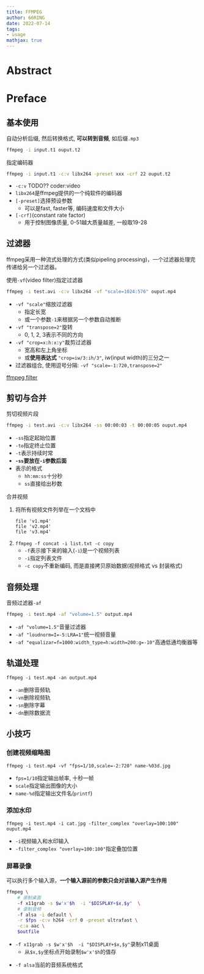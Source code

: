 ```yaml
---
title: FFMPEG
author: 66RING
date: 2022-07-14
tags: 
- usage
mathjax: true
---
```


# Abstract


# Preface


## 基本使用

自动分析后缀, 然后转换格式, **可以转到音频**, 如后缀`.mp3`

```sh
ffmpeg -i input.t1 ouput.t2
```

指定编码器

```sh
ffmpeg -i input.t1 -c:v libx264 -preset xxx -crf 22 ouput.t2
```

- `-c:v` TODO?? coder:video
- `libx264`是ffmpeg提供的一个纯软件的编码器
- `[-preset]`选择预设参数
	* 可以是fast, faster等, 编码速度和文件大小
- `[-crf]`(constant rate factor)
	* 用于控制图像质量, 0-51越大质量越差, 一般取19-28


## 过滤器

ffmpeg采用一种流式处理的方式(类似pipeling processing)，一个过滤器处理完传递给另一个过滤器。

使用`-vf`(video filter)指定过滤器

```sh
ffmpeg -i test.avi -c:v libx264 -vf "scale=1024:576" ouput.mp4
```

- `-vf "scale"`缩放过滤器
	* 指定长宽
	* 或一个参数`-1`来根据另一个参数自动推断
- `-vf "transpose=2"`旋转
	* 0, 1, 2, 3表示不同的方向
- `-vf "crop=x:h:x:y"`裁剪过滤器
	* 宽高和左上角坐标
	* 或**使用表达式** `"crop=iw/3:ih/3"`, iw(input width)的三分之一
- 过滤器组合, 使用逗号分隔: `-vf "scale=-1:720,transpose=2"`

[ffmpeg filter](https://ffmpeg.org/ffmpeg-filters.html)


## 剪切与合并

剪切视频片段

```sh
ffmpeg -i test.avi -c:v libx264 -ss 00:00:03 -t 00:00:05 ouput.mp4
```

- `-ss`指定起始位置
- `-to`指定终止位置
- `-t`表示持续时常
- **`-ss`要放在`-i`参数后面**
- 表示的格式
	* `hh:mm:ss`十分秒
	* `ss`直接给出秒数

合并视频

1. 将所有视频文件列举在一个文档中
	```
	file 'v1.mp4'
	file 'v2.mp4'
	file 'v3.mp4'
	```
2. `ffmpeg -f concat -i list.txt -c copy `
	- `-f`表示接下来的输入(`-i`)是一个视频列表
	- `-i`指定列表文件
	- `-c copy`不重新编码, 而是直接拷贝原始数据(视频格式 vs 封装格式)


## 音频处理

音频过滤器`-af`

```sh
ffmpeg -i test.mp4 -af "volume=1.5" output.mp4
```

- `-af "volume=1.5"`音量过滤器
- `-af "loudnorm=I=-5:LRA=1"`统一视频音量
- `-af "equalizar=f=1000:width_type=h:width=200:g=-10"`高通低通均衡器等


## 轨道处理

```
ffmpeg -i test.mp4 -an output.mp4
```

- `-an`删除音频轨
- `-vn`删除视频轨
- `-sn`删除字幕
- `-dn`删除数据流


## 小技巧

### 创建视频缩略图

```
ffmpeg -i test.mp4 -vf "fps=1/10,scale=-2:720" name-%03d.jpg
```

- `fps=1/10`指定输出帧率, 十秒一帧
- `scale`指定输出图像的大小
- `name-%d`指定输出文件名(`printf`)


### 添加水印

```
ffmpeg -i test.mp4 -i cat.jpg -filter_complex "overlay=100:100" ouput.mp4
```

- `-i`视频输入和水印输入
- `-filter_complex "overlay=100:100"`指定叠加位置


### 屏幕录像

可以执行多个输入源，**一个输入源前的参数只会对该输入源产生作用**

```sh
ffmpeg \
	# 录制桌面
	-f x11grab -s $w'x'$h  -i "$DISPLAY+$x,$y"  \
	# 录制音频
	-f alsa -i default \
	-r $fps -c:v h264 -crf 0 -preset ultrafast \
	-c:a aac \
	$outfile
```

- `-f x11grab -s $w'x'$h  -i "$DISPLAY+$x,$y"`录制x11桌面
	* 从`$x,$y`坐标点开始录制`$w'x'$h`的值存
* `-f alsa`当前的音频系统格式
